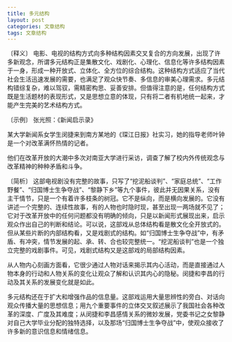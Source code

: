 ```yaml
---
title: 多元结构
layout: post
categories: 文章结构
tags: 文章结构
---
```


〔释义〕 电影、电视的结构方式向多种结构因素交叉复合的方向发展，出现了许多新观念，所谓多元结构正是集散文化、戏剧化、心理化、信息化等许多结构因素于一身，形成一种开放式、立体化、全方位的综合结构。这种结构方式适应了当代社会生活迅速发展的需要，也满足了观众快节奏、多信息的审美心理需求。多元结构错综复杂，难以驾驭，需精密构思、妥善安排。但值得注意的是，任何结构方式既是生活题材的表现形式，又是思想立意的体现，只有将二者有机地统一起来，才能产生完美的艺术结构方式。

〔示例〕 张光照：《新闻启示录》

某大学新闻系女学生闵捷来到南方某地的《琛江日报》社实习，她的指导老师叶钟是一个对改革满怀热情的记者。

他们在改革开放的大潮中多次对南亚大学进行采访，调查了解了校内外传统观念与改革精神的种种矛盾和斗争。

〔简析〕 这部电视剧没有完整的故事，只写了“挖泥船谈判”、“家庭总统”、“工作野餐”、“归国博士生争夺战”、“黎静下乡”等九个事件，彼此并无因果关系，没有主干情节，只是一个有着许多枝条的树冠。它不是纵向，而是横向发展的。它没有讲述一个完整的、连续性故事，有的人物也时隐时现，甚至出现一两场就不见了；它对于改革开放中的任何问题都没有明确的倾向，只是以新闻形式展现出来，启示观众作出自己的判断和结论。可以说，这部戏从总体结构看是散文化全开放式的。但从某些片断的内部结构看，又是戏剧式的结构。如“归国博士生争夺战”中，有矛盾、有冲突，情节发展的起、承、转、合也较完整统一。“挖泥船谈判”也是一个独立完整的戏剧事件。可见，戏剧式结构又是这部戏的局部结构因素。

从人物内心刻画方面看，它很少通过人物对话来揭示其内心活动，而是直接通过人物本身的行动和人物关系的变化让观众了解和认识其内心的隐秘。闵捷和李昌的行动及其关系的发展变化就是如此。

多元结构还在于扩大和增强作品的信息量。这部戏运用大量思辨性的旁白、对话向观众传播大量的思想信息；用九个重要事件的立体交叉叙述展示了我国社会各种改革的深度、广度及其难度；从闵捷和李昌感情关系的微妙发展，党委书记之女黎静对自己大学毕业分配的独特选择，以及那场“归国博士生争夺战”中，使观众接收了许多新的意识信息和情绪信息。 